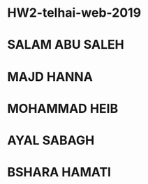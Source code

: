 # HW2-telhai-web-2019
# SALAM ABU SALEH
# MAJD HANNA 
# MOHAMMAD HEIB
# AYAL SABAGH
# BSHARA HAMATI
